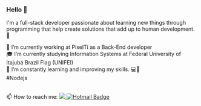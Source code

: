 ### Hello 👋

I'm a full-stack developer passionate about learning new things through programming that help create solutions that add up to human development. 🚀

🔭 I’m currently working at PixelTi as a Back-End developer  
🎓 I’m currently studying Information Systems at Federal University of Itajubá Brazil Flag (UNIFEI)  
🌱 I’m constantly learning and improving my skills. 💻📱  
#Nodejs

<br/> 📫 How to reach me: <a href="https://www.linkedin.com/in/matheus-souza-264783b8/">
 <img src="https://img.shields.io/badge/-Linkedin-blue?style=flat-square&logo=Linkedin&logoColor=white" />
</a> [![Hotmail Badge](https://img.shields.io/badge/-Hotmail-c14438?style=flat-square&logo=Outlook&logoColor=white&link=mailto:matheussouza18@live.com)](mailto:matheussouza18@live.com)




 
